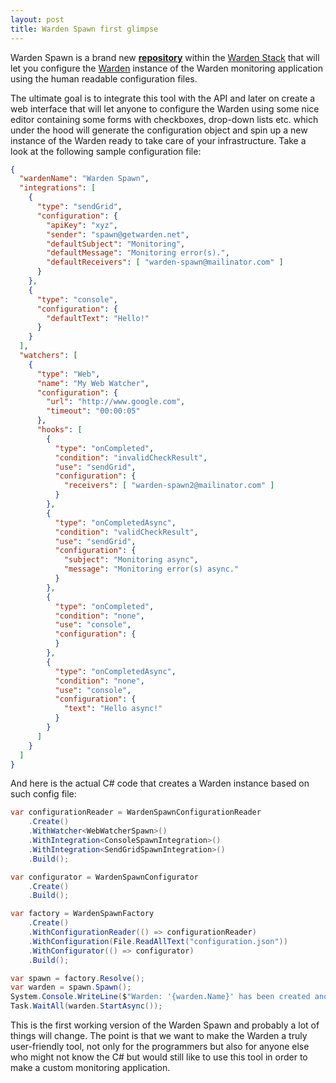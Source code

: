 ```yaml
---
layout: post
title: Warden Spawn first glimpse
---
```


Warden Spawn is a brand new **[repository](https://github.com/warden-stack/Warden-Spawn)** within the [Warden Stack](https://github.com/warden-stack) that will let you configure the [Warden](https://github.com/warden-stack/Warden/wiki/Warden) instance of the Warden monitoring application using the human readable configuration files.

The ultimate goal is to integrate this tool with the API and later on create a web interface that will let anyone to configure the Warden using some nice editor containing some forms with checkboxes, drop-down lists etc. which under the hood will generate the configuration object and spin up a new instance of the Warden ready to take care of your infrastructure.
Take a look at the following sample configuration file:

```json
{
  "wardenName": "Warden Spawn",
  "integrations": [
    {
      "type": "sendGrid",
      "configuration": {
        "apiKey": "xyz",
        "sender": "spawn@getwarden.net",
        "defaultSubject": "Monitoring",
        "defaultMessage": "Monitoring error(s).",
        "defaultReceivers": [ "warden-spawn@mailinator.com" ]
      }
    },
    {
      "type": "console",
      "configuration": {
        "defaultText": "Hello!"
      }
    }
  ],
  "watchers": [
    {
      "type": "Web",
      "name": "My Web Watcher",
      "configuration": {
        "url": "http://www.google.com",
        "timeout": "00:00:05"
      },
      "hooks": [
        {
          "type": "onCompleted",
          "condition": "invalidCheckResult",
          "use": "sendGrid",
          "configuration": {
            "receivers": [ "warden-spawn2@mailinator.com" ]
          }
        },
        {
          "type": "onCompletedAsync",
          "condition": "validCheckResult",
          "use": "sendGrid",
          "configuration": {
            "subject": "Monitoring async",
            "message": "Monitoring error(s) async."
          }
        },
        {
          "type": "onCompleted",
          "condition": "none",
          "use": "console",
          "configuration": {
          }
        },
        {
          "type": "onCompletedAsync",
          "condition": "none",
          "use": "console",
          "configuration": {
            "text": "Hello async!" 
          }
        }
      ]
    }
  ]
}
```

And here is the actual C# code that creates a Warden instance based on such config file:

```csharp
var configurationReader = WardenSpawnConfigurationReader
    .Create()
    .WithWatcher<WebWatcherSpawn>()
    .WithIntegration<ConsoleSpawnIntegration>()
    .WithIntegration<SendGridSpawnIntegration>()
    .Build();

var configurator = WardenSpawnConfigurator
    .Create()
    .Build();

var factory = WardenSpawnFactory
    .Create()
    .WithConfigurationReader(() => configurationReader)
    .WithConfiguration(File.ReadAllText("configuration.json"))
    .WithConfigurator(() => configurator)
    .Build();

var spawn = factory.Resolve();
var warden = spawn.Spawn();
System.Console.WriteLine($"Warden: '{warden.Name}' has been created and started monitoring.");
Task.WaitAll(warden.StartAsync());
```

This is the first working version of the Warden Spawn and probably a lot of things will change. 
The point is that we want to make the Warden a truly user-friendly tool, not only for the programmers but also for anyone else who might not know the C# but would still like to use this tool in order to make a custom monitoring application. 
